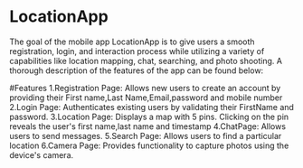 # LocationApp
The goal of the mobile app LocationApp is to give users a smooth registration, login, and interaction process while utilizing a variety of capabilities like location mapping, chat, searching, and photo shooting. A thorough description of the features of the app can be found below:


#Features
1.Registration Page:
Allows new users to create an account by providing their First name,Last Name,Email,password and mobile number 
2.Login Page:
Authenticates existing users by validating their FirstName and password.
3.Location Page:
Displays a map with 5 pins. Clicking on the pin reveals the user's first name,last name and timestamp
4.ChatPage:
Allows users to send messages.
5.Search Page:
Allows users to find a particular location
6.Camera Page:
Provides functionality to capture photos using the device's camera.
